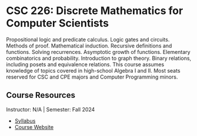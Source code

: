 # CSC 226: 	Discrete Mathematics for Computer Scientists 
Propositional logic and predicate calculus. Logic gates and circuits. Methods of proof. Mathematical induction. Recursive definitions and functions. Solving recurrences. Asymptotic growth of functions. Elementary combinatorics and probability. Introduction to graph theory. Binary relations, including posets and equivalence relations. This course assumes knowledge of topics covered in high-school Algebra I and II. Most seats reserved for CSC and CPE majors and Computer Programming minors.

## Course Resources
Instructor: N/A | Semester: Fall 2024
* [Syllabus]()
* [Course Website](https://www.csc.ncsu.edu/courses/outcomes.php?uniq_id=8000025)
